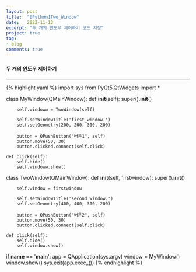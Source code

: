 ```yaml
---
layout: post
title:  "[Python]Two_Window"
date:   2022-11-13
excerpt: "두 개의 윈도우 제어하기 코드 저장"
project: true
tag:
- blog
comments: true
---
```


#### 두 개의 윈도우 제어하기
---
{% highlight yaml %}
import sys
from PyQt5.QtWidgets import *

class MyWindow(QMainWindow):
    def __init__(self):
        super().__init__()

        self.windoww = TwoWindow(self)

        self.setWindowTitle('first_window.')
        self.setGeometry(200, 200, 300, 200)

        button = QPushButton("버튼1", self)
        button.move(50, 30)
        button.clicked.connect(self.click)

    def click(self):
        self.hide()
        self.windoww.show()


class TwoWindow(QMainWindow):
    def __init__(self, firstwindow):
        super().__init__()

        self.window = firstwindow

        self.setWindowTitle('second_window.')
        self.setGeometry(400, 400, 300, 200)

        button = QPushButton("버튼2", self)
        button.move(50, 30)
        button.clicked.connect(self.click)

    def click(self):
        self.hide()
        self.window.show()

if __name__ == '__main__':
    app = QApplication(sys.argv)
    window = MyWindow()
    window.show()
    sys.exit(app.exec_())
{% endhighlight %}
